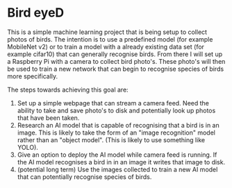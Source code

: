 # Bird eyeD

This is a simple machine learning project that is being setup to collect photos of birds. The intention is to use a predefined model (for example MobileNet v2) or to train a model with a already existing data set (for example cifar10) that can generally recognise birds. From there I will set up a Raspberry Pi with a camera to collect bird photo's. These photo's will then be used to train a new network that can begin to recognise species of birds more specifically.

The steps towards achieving this goal are:
1) Set up a simple webpage that can stream a camera feed. Need the ability to take and save photo's to disk and potentially look up photos that have been taken.
2) Research an AI model that is capable of recognising that a bird is in an image. This is likely to take the form of an "image recognition" model rather than an "object model". (This is likely to use something like YOLO).
3) Give an option to deploy the AI model while camera feed is running. If the AI model recognises a bird in in an image it writes that image to disk.
4) (potential long term) Use the images collected to train a new AI model that can potentially recognise species of birds.
